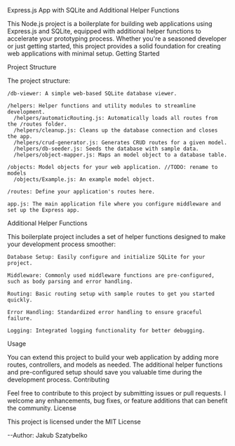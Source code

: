 Express.js App with SQLite and Additional Helper Functions

This Node.js project is a boilerplate for building web applications using Express.js and SQLite, equipped with additional helper functions to accelerate your prototyping process. Whether you're a seasoned developer or just getting started, this project provides a solid foundation for creating web applications with minimal setup.
Getting Started


Project Structure

The project structure:

    /db-viewer: A simple web-based SQLite database viewer.

    /helpers: Helper functions and utility modules to streamline development.
      /helpers/automaticRouting.js: Automatically loads all routes from the /routes folder.
      /helpers/cleanup.js: Cleans up the database connection and closes the app.
      /helpers/crud-generator.js: Generates CRUD routes for a given model.
      /helpers/db-seeder.js: Seeds the database with sample data.
      /helpers/object-mapper.js: Maps an model object to a database table.

    /objects: Model objects for your web application. //TODO: rename to models
      /objects/Example.js: An example model object.

    /routes: Define your application's routes here.

    app.js: The main application file where you configure middleware and set up the Express app.

Additional Helper Functions

This boilerplate project includes a set of helper functions designed to make your development process smoother:

    Database Setup: Easily configure and initialize SQLite for your project.

    Middleware: Commonly used middleware functions are pre-configured, such as body parsing and error handling.

    Routing: Basic routing setup with sample routes to get you started quickly.

    Error Handling: Standardized error handling to ensure graceful failure.

    Logging: Integrated logging functionality for better debugging.

Usage

You can extend this project to build your web application by adding more routes, controllers, and models as needed. The additional helper functions and pre-configured setup should save you valuable time during the development process.
Contributing

Feel free to contribute to this project by submitting issues or pull requests. I welcome any enhancements, bug fixes, or feature additions that can benefit the community.
License

This project is licensed under the MIT License


--Author: Jakub Szatybelko